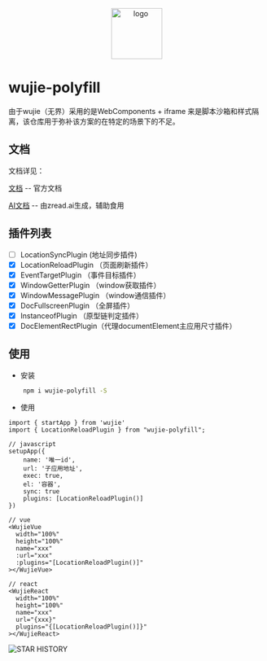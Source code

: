 <p align="center">
  <a href="https://wujie-micro.github.io/doc/" target="_blank">
    <img src="https://vfiles.gtimg.cn/wuji_dashboard/xy/test_wuji_damy/phFSuhUC.png" width="100" height="100" alt="logo">
  </a>
</p>

# wujie-polyfill

由于wujie（无界）采用的是WebComponents + iframe 来是脚本沙箱和样式隔离，该仓库用于弥补该方案的在特定的场景下的不足。

## 文档

文档详见：

[文档](https://wujie-polyfill.github.io/doc/) -- 官方文档

[AI文档](https://zread.ai/jardenliu/wujie-polyfill) -- 由zread.ai生成，辅助食用

## 插件列表

- [ ] LocationSyncPlugin (地址同步插件)
- [X] LocationReloadPlugin （页面刷新插件）
- [X] EventTargetPlugin （事件目标插件）
- [X] WindowGetterPlugin （window获取插件）
- [X] WindowMessagePlugin （window通信插件）
- [X] DocFullscreenPlugin （全屏插件）
- [X] InstanceofPlugin （原型链判定插件）
- [X] DocElementRectPlugin（代理documentElement主应用尺寸插件）

## 使用

- 安装

```bash
    npm i wujie-polyfill -S
```

- 使用

```tsx
import { startApp } from 'wujie'
import { LocationReloadPlugin } from "wujie-polyfill";

// javascript
setupApp({
    name: '唯一id',
    url: '子应用地址',
    exec: true,
    el: '容器',
    sync: true
    plugins: [LocationReloadPlugin()]
})

// vue
<WujieVue
  width="100%"
  height="100%"
  name="xxx"
  :url="xxx"
  :plugins="[LocationReloadPlugin()]"
></WujieVue>

// react
<WujieReact
  width="100%"
  height="100%"
  name="xxx"
  url="{xxx}"
  plugins="{[LocationReloadPlugin()]}"
></WujieReact>

```

![STAR HISTORY](https://api.star-history.com/svg?repos=jardenliu/wujie-polyfill&type=Date)
